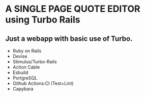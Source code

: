 # A SINGLE PAGE QUOTE EDITOR using Turbo Rails

## Just a webapp with basic use of Turbo.

- Ruby on Rails
- Devise
- Stimulus/Turbo-Rails
- Action Cable
- Esbuild
- PortgreSQL
- Github Actions:CI (Test+Lint)
- Capybara
